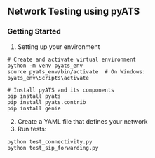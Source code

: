 ## Network Testing using pyATS

### Getting Started

1. Setting up your environment

```
# Create and activate virtual environment
python -m venv pyats_env
source pyats_env/bin/activate  # On Windows: pyats_env\Scripts\activate

# Install pyATS and its components
pip install pyats
pip install pyats.contrib
pip install genie
```

2. Create a YAML file that defines your network
3. Run tests:

```
python test_connectivity.py
python test_sip_forwarding.py
```
